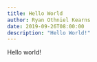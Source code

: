 ```yaml
---
title: Hello World
author: Ryan Othniel Kearns
date: 2019-09-26T08:00:00
description: "Hello World!"
---
```


Hello world!